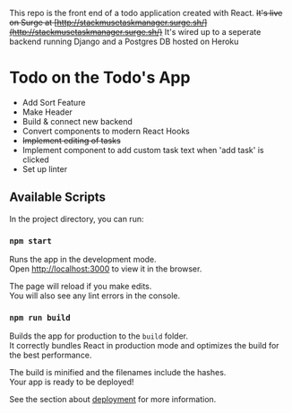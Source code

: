 This repo is the front end of a todo application created with React. ~~It's live on Surge at [http://stackmusetaskmanager.surge.sh/](http://stackmusetaskmanager.surge.sh/)~~
It's wired up to a seperate backend running Django and a Postgres DB hosted on Heroku

# Todo on the Todo's App
- Add Sort Feature
- Make Header
- Build & connect new backend
- Convert components to modern React Hooks
- ~~Implement editing of tasks~~
- Implement component to add custom task text when 'add task' is clicked
- Set up linter

## Available Scripts

In the project directory, you can run:

### `npm start`

Runs the app in the development mode.<br>
Open [http://localhost:3000](http://localhost:3000) to view it in the browser.

The page will reload if you make edits.<br>
You will also see any lint errors in the console.


### `npm run build`

Builds the app for production to the `build` folder.<br>
It correctly bundles React in production mode and optimizes the build for the best performance.

The build is minified and the filenames include the hashes.<br>
Your app is ready to be deployed!

See the section about [deployment](https://facebook.github.io/create-react-app/docs/deployment) for more information.

